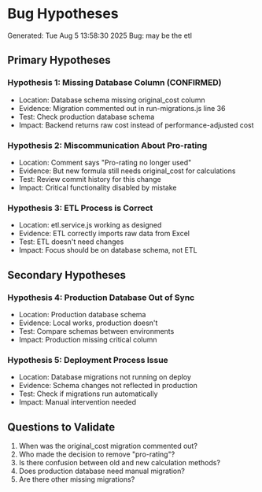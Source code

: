 # Bug Hypotheses
Generated: Tue Aug 5 13:58:30 2025
Bug: may be the etl

## Primary Hypotheses

### Hypothesis 1: Missing Database Column (CONFIRMED)
- Location: Database schema missing original_cost column
- Evidence: Migration commented out in run-migrations.js line 36
- Test: Check production database schema
- Impact: Backend returns raw cost instead of performance-adjusted cost

### Hypothesis 2: Miscommunication About Pro-rating
- Location: Comment says "Pro-rating no longer used"
- Evidence: But new formula still needs original_cost for calculations
- Test: Review commit history for this change
- Impact: Critical functionality disabled by mistake

### Hypothesis 3: ETL Process is Correct
- Location: etl.service.js working as designed
- Evidence: ETL correctly imports raw data from Excel
- Test: ETL doesn't need changes
- Impact: Focus should be on database schema, not ETL

## Secondary Hypotheses

### Hypothesis 4: Production Database Out of Sync
- Location: Production database schema
- Evidence: Local works, production doesn't
- Test: Compare schemas between environments
- Impact: Production missing critical column

### Hypothesis 5: Deployment Process Issue
- Location: Database migrations not running on deploy
- Evidence: Schema changes not reflected in production
- Test: Check if migrations run automatically
- Impact: Manual intervention needed

## Questions to Validate
1. When was the original_cost migration commented out?
2. Who made the decision to remove "pro-rating"?
3. Is there confusion between old and new calculation methods?
4. Does production database need manual migration?
5. Are there other missing migrations?